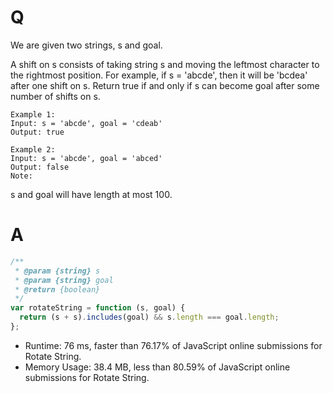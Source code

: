 # Q

We are given two strings, s and goal.

A shift on s consists of taking string s and moving the leftmost character to the rightmost position. For example, if s = 'abcde', then it will be 'bcdea' after one shift on s. Return true if and only if s can become goal after some number of shifts on s.

```
Example 1:
Input: s = 'abcde', goal = 'cdeab'
Output: true

Example 2:
Input: s = 'abcde', goal = 'abced'
Output: false
Note:
```

s and goal will have length at most 100.

# A

```js
/**
 * @param {string} s
 * @param {string} goal
 * @return {boolean}
 */
var rotateString = function (s, goal) {
  return (s + s).includes(goal) && s.length === goal.length;
};
```

- Runtime: 76 ms, faster than 76.17% of JavaScript online submissions for Rotate String.
- Memory Usage: 38.4 MB, less than 80.59% of JavaScript online submissions for Rotate String.
